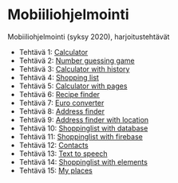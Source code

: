 # Mobiiliohjelmointi

Mobiiliohjelmointi (syksy 2020), harjoitustehtävät

- Tehtävä 1: [Calculator](/calculator/App.js)
- Tehtävä 2: [Number guessing game](/number_guessing_game/App.js)
- Tehtävä 3: [Calculator with history](/calculator_with_history/App.js)
- Tehtävä 4: [Shopping list](/shopping_list/App.js)
- Tehtävä 5: [Calculator with pages](/calculator_with_pages/App.js)
- Tehtävä 6: [Recipe finder](/recipe_finder/App.js)
- Tehtävä 7: [Euro converter](/euro_converter/App.js)
- Tehtävä 8: [Address finder](/find_the_address/App.js)
- Tehtävä 9: [Address finder with location](/find_with_location/App.js)
- Tehtävä 10: [Shoppinglist with database](/shoppinglist_with_db/App.js)
- Tehtävä 11: [Shoppinglist with firebase](/shoppinglist_with_firebase/App.js)
- Tehtävä 12: [Contacts](/contacts/App.js)
- Tehtävä 13: [Text to speech](/text_to_speech/App.js)
- Tehtävä 14: [Shoppinglist with elements](/shoppinglist_with_elements/App.js)
- Tehtävä 15: [My places](/myplaces/App.js)

